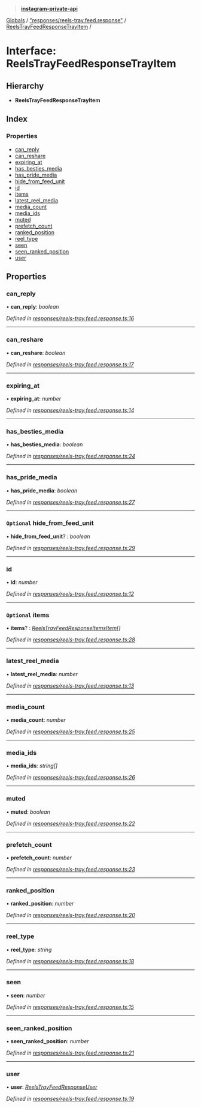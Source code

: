 > **[instagram-private-api](../README.md)**

[Globals](../globals.md) / ["responses/reels-tray.feed.response"](../modules/_responses_reels_tray_feed_response_.md) / [ReelsTrayFeedResponseTrayItem](_responses_reels_tray_feed_response_.reelstrayfeedresponsetrayitem.md) /

# Interface: ReelsTrayFeedResponseTrayItem

## Hierarchy

* **ReelsTrayFeedResponseTrayItem**

## Index

### Properties

* [can_reply](_responses_reels_tray_feed_response_.reelstrayfeedresponsetrayitem.md#can_reply)
* [can_reshare](_responses_reels_tray_feed_response_.reelstrayfeedresponsetrayitem.md#can_reshare)
* [expiring_at](_responses_reels_tray_feed_response_.reelstrayfeedresponsetrayitem.md#expiring_at)
* [has_besties_media](_responses_reels_tray_feed_response_.reelstrayfeedresponsetrayitem.md#has_besties_media)
* [has_pride_media](_responses_reels_tray_feed_response_.reelstrayfeedresponsetrayitem.md#has_pride_media)
* [hide_from_feed_unit](_responses_reels_tray_feed_response_.reelstrayfeedresponsetrayitem.md#optional-hide_from_feed_unit)
* [id](_responses_reels_tray_feed_response_.reelstrayfeedresponsetrayitem.md#id)
* [items](_responses_reels_tray_feed_response_.reelstrayfeedresponsetrayitem.md#optional-items)
* [latest_reel_media](_responses_reels_tray_feed_response_.reelstrayfeedresponsetrayitem.md#latest_reel_media)
* [media_count](_responses_reels_tray_feed_response_.reelstrayfeedresponsetrayitem.md#media_count)
* [media_ids](_responses_reels_tray_feed_response_.reelstrayfeedresponsetrayitem.md#media_ids)
* [muted](_responses_reels_tray_feed_response_.reelstrayfeedresponsetrayitem.md#muted)
* [prefetch_count](_responses_reels_tray_feed_response_.reelstrayfeedresponsetrayitem.md#prefetch_count)
* [ranked_position](_responses_reels_tray_feed_response_.reelstrayfeedresponsetrayitem.md#ranked_position)
* [reel_type](_responses_reels_tray_feed_response_.reelstrayfeedresponsetrayitem.md#reel_type)
* [seen](_responses_reels_tray_feed_response_.reelstrayfeedresponsetrayitem.md#seen)
* [seen_ranked_position](_responses_reels_tray_feed_response_.reelstrayfeedresponsetrayitem.md#seen_ranked_position)
* [user](_responses_reels_tray_feed_response_.reelstrayfeedresponsetrayitem.md#user)

## Properties

###  can_reply

• **can_reply**: *boolean*

*Defined in [responses/reels-tray.feed.response.ts:16](https://github.com/Nerixyz/instagram-private-api/blob/e5037ee/src/responses/reels-tray.feed.response.ts#L16)*

___

###  can_reshare

• **can_reshare**: *boolean*

*Defined in [responses/reels-tray.feed.response.ts:17](https://github.com/Nerixyz/instagram-private-api/blob/e5037ee/src/responses/reels-tray.feed.response.ts#L17)*

___

###  expiring_at

• **expiring_at**: *number*

*Defined in [responses/reels-tray.feed.response.ts:14](https://github.com/Nerixyz/instagram-private-api/blob/e5037ee/src/responses/reels-tray.feed.response.ts#L14)*

___

###  has_besties_media

• **has_besties_media**: *boolean*

*Defined in [responses/reels-tray.feed.response.ts:24](https://github.com/Nerixyz/instagram-private-api/blob/e5037ee/src/responses/reels-tray.feed.response.ts#L24)*

___

###  has_pride_media

• **has_pride_media**: *boolean*

*Defined in [responses/reels-tray.feed.response.ts:27](https://github.com/Nerixyz/instagram-private-api/blob/e5037ee/src/responses/reels-tray.feed.response.ts#L27)*

___

### `Optional` hide_from_feed_unit

• **hide_from_feed_unit**? : *boolean*

*Defined in [responses/reels-tray.feed.response.ts:29](https://github.com/Nerixyz/instagram-private-api/blob/e5037ee/src/responses/reels-tray.feed.response.ts#L29)*

___

###  id

• **id**: *number*

*Defined in [responses/reels-tray.feed.response.ts:12](https://github.com/Nerixyz/instagram-private-api/blob/e5037ee/src/responses/reels-tray.feed.response.ts#L12)*

___

### `Optional` items

• **items**? : *[ReelsTrayFeedResponseItemsItem](_responses_reels_tray_feed_response_.reelstrayfeedresponseitemsitem.md)[]*

*Defined in [responses/reels-tray.feed.response.ts:28](https://github.com/Nerixyz/instagram-private-api/blob/e5037ee/src/responses/reels-tray.feed.response.ts#L28)*

___

###  latest_reel_media

• **latest_reel_media**: *number*

*Defined in [responses/reels-tray.feed.response.ts:13](https://github.com/Nerixyz/instagram-private-api/blob/e5037ee/src/responses/reels-tray.feed.response.ts#L13)*

___

###  media_count

• **media_count**: *number*

*Defined in [responses/reels-tray.feed.response.ts:25](https://github.com/Nerixyz/instagram-private-api/blob/e5037ee/src/responses/reels-tray.feed.response.ts#L25)*

___

###  media_ids

• **media_ids**: *string[]*

*Defined in [responses/reels-tray.feed.response.ts:26](https://github.com/Nerixyz/instagram-private-api/blob/e5037ee/src/responses/reels-tray.feed.response.ts#L26)*

___

###  muted

• **muted**: *boolean*

*Defined in [responses/reels-tray.feed.response.ts:22](https://github.com/Nerixyz/instagram-private-api/blob/e5037ee/src/responses/reels-tray.feed.response.ts#L22)*

___

###  prefetch_count

• **prefetch_count**: *number*

*Defined in [responses/reels-tray.feed.response.ts:23](https://github.com/Nerixyz/instagram-private-api/blob/e5037ee/src/responses/reels-tray.feed.response.ts#L23)*

___

###  ranked_position

• **ranked_position**: *number*

*Defined in [responses/reels-tray.feed.response.ts:20](https://github.com/Nerixyz/instagram-private-api/blob/e5037ee/src/responses/reels-tray.feed.response.ts#L20)*

___

###  reel_type

• **reel_type**: *string*

*Defined in [responses/reels-tray.feed.response.ts:18](https://github.com/Nerixyz/instagram-private-api/blob/e5037ee/src/responses/reels-tray.feed.response.ts#L18)*

___

###  seen

• **seen**: *number*

*Defined in [responses/reels-tray.feed.response.ts:15](https://github.com/Nerixyz/instagram-private-api/blob/e5037ee/src/responses/reels-tray.feed.response.ts#L15)*

___

###  seen_ranked_position

• **seen_ranked_position**: *number*

*Defined in [responses/reels-tray.feed.response.ts:21](https://github.com/Nerixyz/instagram-private-api/blob/e5037ee/src/responses/reels-tray.feed.response.ts#L21)*

___

###  user

• **user**: *[ReelsTrayFeedResponseUser](_responses_reels_tray_feed_response_.reelstrayfeedresponseuser.md)*

*Defined in [responses/reels-tray.feed.response.ts:19](https://github.com/Nerixyz/instagram-private-api/blob/e5037ee/src/responses/reels-tray.feed.response.ts#L19)*